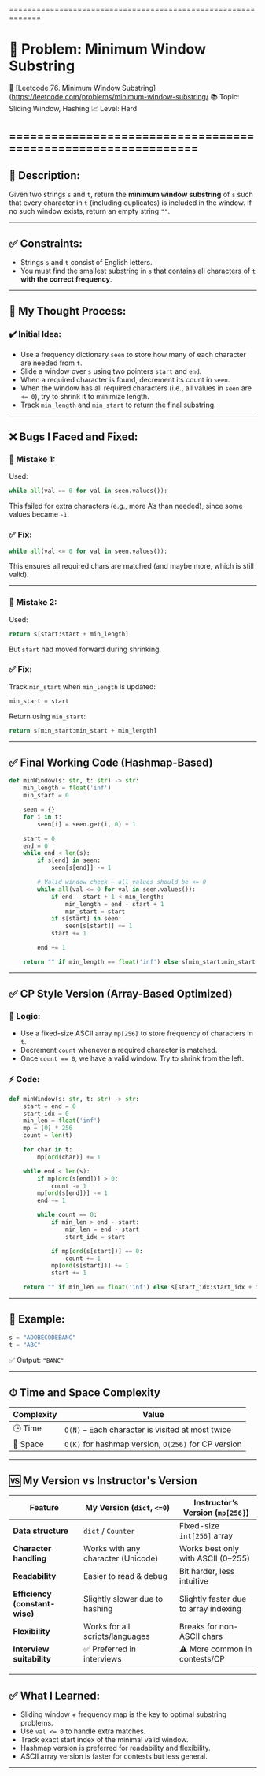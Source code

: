 
=============================================================
# 🧩 Problem: Minimum Window Substring

🔗 [Leetcode 76. Minimum Window Substring](https://leetcode.com/problems/minimum-window-substring/
📚 Topic: Sliding Window, Hashing
📈 Level: Hard

==============================================================
---

## 📄 Description:

Given two strings `s` and `t`, return the **minimum window substring** of `s` such that every character in `t` (including duplicates) is included in the window.
If no such window exists, return an empty string `""`.

---

## ✅ Constraints:

* Strings `s` and `t` consist of English letters.
* You must find the smallest substring in `s` that contains all characters of `t` **with the correct frequency**.

---

## 🧠 My Thought Process:

### ✔️ Initial Idea:

* Use a frequency dictionary `seen` to store how many of each character are needed from `t`.
* Slide a window over `s` using two pointers `start` and `end`.
* When a required character is found, decrement its count in `seen`.
* When the window has all required characters (i.e., all values in `seen` are `<= 0`), try to shrink it to minimize length.
* Track `min_length` and `min_start` to return the final substring.

---

## ❌ Bugs I Faced and Fixed:

### 🔸 Mistake 1:

Used:

```python
while all(val == 0 for val in seen.values()):
```

This failed for extra characters (e.g., more A’s than needed), since some values became `-1`.

### ✅ Fix:

```python
while all(val <= 0 for val in seen.values()):
```

This ensures all required chars are matched (and maybe more, which is still valid).

---

### 🔸 Mistake 2:

Used:

```python
return s[start:start + min_length]
```

But `start` had moved forward during shrinking.

### ✅ Fix:

Track `min_start` when `min_length` is updated:

```python
min_start = start
```

Return using `min_start`:

```python
return s[min_start:min_start + min_length]
```

---

## ✅ Final Working Code (Hashmap-Based)

```python
def minWindow(s: str, t: str) -> str:
    min_length = float('inf')
    min_start = 0

    seen = {}
    for i in t:
        seen[i] = seen.get(i, 0) + 1

    start = 0
    end = 0
    while end < len(s):
        if s[end] in seen:
            seen[s[end]] -= 1

        # Valid window check — all values should be <= 0
        while all(val <= 0 for val in seen.values()):
            if end - start + 1 < min_length:
                min_length = end - start + 1
                min_start = start
            if s[start] in seen:
                seen[s[start]] += 1
            start += 1

        end += 1

    return "" if min_length == float('inf') else s[min_start:min_start + min_length]
```

---

## ✅ CP Style Version (Array-Based Optimized)

### 🧠 Logic:

* Use a fixed-size ASCII array `mp[256]` to store frequency of characters in `t`.
* Decrement `count` whenever a required character is matched.
* Once `count == 0`, we have a valid window. Try to shrink from the left.

### ⚡️ Code:

```python
def minWindow(s: str, t: str) -> str:
    start = end = 0
    start_idx = 0
    min_len = float('inf')
    mp = [0] * 256
    count = len(t)

    for char in t:
        mp[ord(char)] += 1

    while end < len(s):
        if mp[ord(s[end])] > 0:
            count -= 1
        mp[ord(s[end])] -= 1
        end += 1

        while count == 0:
            if min_len > end - start:
                min_len = end - start
                start_idx = start

            if mp[ord(s[start])] == 0:
                count += 1
            mp[ord(s[start])] += 1
            start += 1

    return "" if min_len == float('inf') else s[start_idx:start_idx + min_len]
```

---

## 🧪 Example:

```python
s = "ADOBECODEBANC"
t = "ABC"
```

✅ Output: `"BANC"`

---

## ⏱ Time and Space Complexity

| Complexity | Value                                               |
| ---------- | --------------------------------------------------- |
| 🕒 Time    | `O(N)` – Each character is visited at most twice    |
| 💾 Space   | `O(K)` for hashmap version, `O(256)` for CP version |

---

## 🆚 My Version vs Instructor's Version

| Feature                        | My Version (`dict`, `<=0`)         | Instructor’s Version (`mp[256]`)      |
| ------------------------------ | ---------------------------------- | ------------------------------------- |
| **Data structure**             | `dict` / `Counter`                 | Fixed-size `int[256]` array           |
| **Character handling**         | Works with any character (Unicode) | Works best only with ASCII (0–255)    |
| **Readability**                | Easier to read & debug             | Bit harder, less intuitive            |
| **Efficiency (constant-wise)** | Slightly slower due to hashing     | Slightly faster due to array indexing |
| **Flexibility**                | Works for all scripts/languages    | Breaks for non-ASCII chars            |
| **Interview suitability**      | ✅ Preferred in interviews          | ⚠️ More common in contests/CP         |

---

## ✅ What I Learned:

* Sliding window + frequency map is the key to optimal substring problems.
* Use `val <= 0` to handle extra matches.
* Track exact start index of the minimal valid window.
* Hashmap version is preferred for readability and flexibility.
* ASCII array version is faster for contests but less general.

---
